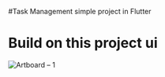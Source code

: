 #Task Management 
simple project in Flutter 

# Build on this project ui

![Artboard – 1](https://github.com/user-attachments/assets/c39b8a9d-fc1c-419d-baef-f467e49cee33)
